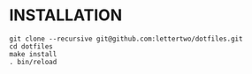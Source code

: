 # INSTALLATION

```shell
git clone --recursive git@github.com:lettertwo/dotfiles.git
cd dotfiles
make install
. bin/reload
```
